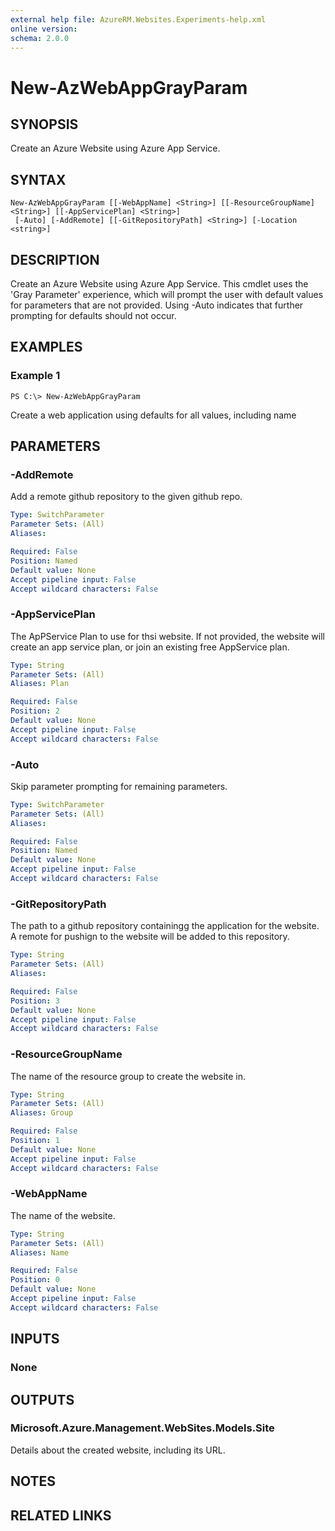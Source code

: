 ```yaml
---
external help file: AzureRM.Websites.Experiments-help.xml
online version: 
schema: 2.0.0
---
```


# New-AzWebAppGrayParam

## SYNOPSIS
Create an Azure Website using Azure App Service. 

## SYNTAX

```
New-AzWebAppGrayParam [[-WebAppName] <String>] [[-ResourceGroupName] <String>] [[-AppServicePlan] <String>]
 [-Auto] [-AddRemote] [[-GitRepositoryPath] <String>] [-Location <string>]
```

## DESCRIPTION
Create an Azure Website using Azure App Service. This cmdlet uses the 'Gray Parameter' experience, which will prompt the user with default 
values for parameters that are not provided.  Using -Auto indicates that further prompting for defaults should not occur.


## EXAMPLES

### Example 1
```
PS C:\> New-AzWebAppGrayParam
```

Create a web application using defaults for all values, including name

## PARAMETERS

### -AddRemote
Add a remote github repository to the given github repo.

```yaml
Type: SwitchParameter
Parameter Sets: (All)
Aliases: 

Required: False
Position: Named
Default value: None
Accept pipeline input: False
Accept wildcard characters: False
```

### -AppServicePlan
The ApPService Plan to use for thsi website.  If not provided, the website will create an app service plan, or join an existing free AppService plan.

```yaml
Type: String
Parameter Sets: (All)
Aliases: Plan

Required: False
Position: 2
Default value: None
Accept pipeline input: False
Accept wildcard characters: False
```

### -Auto
Skip parameter prompting for remaining parameters.

```yaml
Type: SwitchParameter
Parameter Sets: (All)
Aliases: 

Required: False
Position: Named
Default value: None
Accept pipeline input: False
Accept wildcard characters: False
```

### -GitRepositoryPath
The path to a github repository containingg the application for the website.  A remote for pushign to the website will be added to this repository.

```yaml
Type: String
Parameter Sets: (All)
Aliases: 

Required: False
Position: 3
Default value: None
Accept pipeline input: False
Accept wildcard characters: False
```

### -ResourceGroupName
The name of the resource group to create the website in.

```yaml
Type: String
Parameter Sets: (All)
Aliases: Group

Required: False
Position: 1
Default value: None
Accept pipeline input: False
Accept wildcard characters: False
```

### -WebAppName
The name of the website.

```yaml
Type: String
Parameter Sets: (All)
Aliases: Name

Required: False
Position: 0
Default value: None
Accept pipeline input: False
Accept wildcard characters: False
```

## INPUTS

### None


## OUTPUTS

### Microsoft.Azure.Management.WebSites.Models.Site
Details about the created website, including its URL.


## NOTES

## RELATED LINKS

